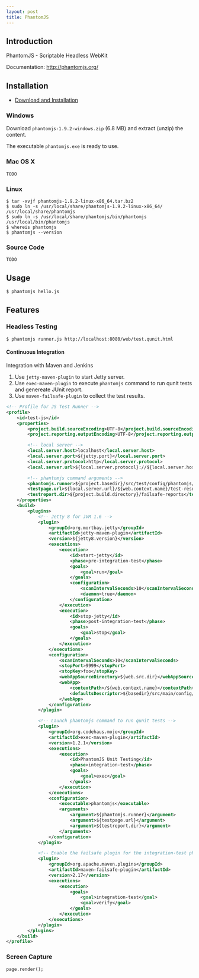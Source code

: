 ```yaml
---
layout: post
title: PhantomJS
---
```


## Introduction

PhantomJS - Scriptable Headless WebKit

Documentation: <http://phantomjs.org/>

## Installation

* [Download and Installation](http://phantomjs.org/download.html)

### Windows

Download `phantomjs-1.9.2-windows.zip` (6.8 MB) and extract (unzip) the content.

The executable `phantomjs.exe` is ready to use.


### Mac OS X

    TODO

### Linux

    $ tar -xvjf phantomjs-1.9.2-linux-x86_64.tar.bz2
    $ sudo ln -s /usr/local/share/phantomjs-1.9.2-linux-x86_64/ /usr/local/share/phantomjs
    $ sudo ln -s /usr/local/share/phantomjs/bin/phantomjs /usr/local/bin/phantomjs
    $ whereis phantomjs
    $ phantomjs --version


### Source Code

    TODO


## Usage

    $ phantomjs hello.js

## Features

### Headless Testing

    $ phantomjs runner.js http://localhost:8080/web/test.qunit.html


#### Continuous Integration

Integration with Maven and Jenkins

1. Use `jetty-maven-plugin` to start Jetty server.
2. Use `exec-maven-plugin` to execute `phantomjs` command to run qunit tests and genereate JUnit report.
3. Use `maven-failsafe-plugin` to collect the test results.

```xml
<!-- Profile for JS Test Runner -->
<profile>
    <id>test-js</id>
    <properties>
        <project.build.sourceEncoding>UTF-8</project.build.sourceEncoding>
        <project.reporting.outputEncoding>UTF-8</project.reporting.outputEncoding>

        <!-- local server -->
        <local.server.host>localhost</local.server.host>
        <local.server.port>${jetty.port}</local.server.port>
        <local.server.protocol>http</local.server.protocol>
        <local.server.url>${local.server.protocol}://${local.server.host}:${local.server.port}</local.server.url>

        <!-- phantomjs command arguments -->
        <phantomjs.runner>${project.basedir}/src/test/config/phantomjs/runner.js</phantomjs.runner>
        <testpage.url>${local.server.url}/${web.context.name}/test-resources/testsuite.qunit.html</testpage.url>
        <testreport.dir>${project.build.directory}/failsafe-reports</testreport.dir>
    </properties>
    <build>
        <plugins>
            <!-- Jetty 8 for JVM 1.6 -->
            <plugin>
                <groupId>org.mortbay.jetty</groupId>
                <artifactId>jetty-maven-plugin</artifactId>
                <version>${jetty8.version}</version>
                <executions>
                    <execution>
                        <id>start-jetty</id>
                        <phase>pre-integration-test</phase>
                        <goals>
                            <goal>run</goal>
                        </goals>
                        <configuration>
                            <scanIntervalSeconds>10</scanIntervalSeconds>
                            <daemon>true</daemon>
                        </configuration>
                    </execution>
                    <execution>
                        <id>stop-jetty</id>
                        <phase>post-integration-test</phase>
                        <goals>
                            <goal>stop</goal>
                        </goals>
                    </execution>
                </executions>
                <configuration>
                    <scanIntervalSeconds>10</scanIntervalSeconds>
                    <stopPort>9999</stopPort>
                    <stopKey>foo</stopKey>
                    <webAppSourceDirectory>${web.src.dir}</webAppSourceDirectory>
                    <webApp>
                        <contextPath>/${web.context.name}</contextPath>
                        <defaultsDescriptor>${basedir}/src/main/config/jetty-8/webdefault.xml</defaultsDescriptor>
                    </webApp>
                </configuration>
            </plugin>

            <!-- Launch phantomjs command to run qunit tests -->
            <plugin>
                <groupId>org.codehaus.mojo</groupId>
                <artifactId>exec-maven-plugin</artifactId>
                <version>1.2.1</version>
                <executions>
                    <execution>
                        <id>PhantomJS Unit Testing</id>
                        <phase>integration-test</phase>
                        <goals>
                            <goal>exec</goal>
                        </goals>
                    </execution>
                </executions>
                <configuration>
                    <executable>phantomjs</executable>
                    <arguments>
                        <argument>${phantomjs.runner}</argument>
                        <argument>${testpage.url}</argument>
                        <argument>${testreport.dir}</argument>
                    </arguments>
                </configuration>
            </plugin>

            <!-- Enable the failsafe plugin for the integration-test phase -->
            <plugin>
                <groupId>org.apache.maven.plugins</groupId>
                <artifactId>maven-failsafe-plugin</artifactId>
                <version>2.17</version>
                <executions>
                    <execution>
                        <goals>
                            <goal>integration-test</goal>
                            <goal>verify</goal>
                        </goals>
                    </execution>
                </executions>
            </plugin>
        </plugins>
    </build>
</profile>
```

### Screen Capture

    page.render();


